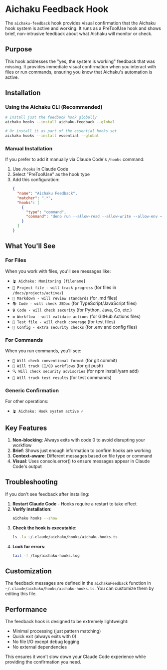 # Aichaku Feedback Hook

The `aichaku-feedback` hook provides visual confirmation that the Aichaku hook system is active and working. It runs as a PreToolUse hook and shows brief, non-intrusive feedback about what Aichaku will monitor or check.

## Purpose

This hook addresses the "yes, the system is working" feedback that was missing. It provides immediate visual confirmation when you interact with files or run commands, ensuring you know that Aichaku's automation is active.

## Installation

### Using the Aichaku CLI (Recommended)

```bash
# Install just the feedback hook globally
aichaku hooks --install aichaku-feedback --global

# Or install it as part of the essential hooks set
aichaku hooks --install essential --global
```

### Manual Installation

If you prefer to add it manually via Claude Code's `/hooks` command:

1. Use `/hooks` in Claude Code
2. Select "PreToolUse" as the hook type
3. Add this configuration:
   ```json
   {
     "name": "Aichaku Feedback",
     "matcher": ".*",
     "hooks": [
       {
         "type": "command",
         "command": "deno run --allow-read --allow-write --allow-env ~/.claude/aichaku/hooks/aichaku-hooks.ts aichaku-feedback"
       }
     ]
   }
   ```

## What You'll See

### For Files

When you work with files, you'll see messages like:

- `🪴 Aichaku: Monitoring [filename]`
- `📁 Project file - will track progress` (for files in `/docs/projects/active/`)
- `📖 Markdown - will review standards` (for .md files)
- `📚 Code - will check JSDoc` (for TypeScript/JavaScript files)
- `🔒 Code - will check security` (for Python, Java, Go, etc.)
- `⚙️ Workflow - will validate actions` (for GitHub Actions files)
- `🧪 Test file - will check coverage` (for test files)
- `🔐 Config - extra security checks` (for .env and config files)

### For Commands

When you run commands, you'll see:

- `📝 Will check conventional format` (for git commit)
- `🚀 Will track CI/CD workflows` (for git push)
- `🔍 Will check security advisories` (for npm install/yarn add)
- `🧪 Will track test results` (for test commands)

### Generic Confirmation

For other operations:
- `🪴 Aichaku: Hook system active ✓`

## Key Features

1. **Non-blocking**: Always exits with code 0 to avoid disrupting your workflow
2. **Brief**: Shows just enough information to confirm hooks are working
3. **Context-aware**: Different messages based on file type or command
4. **Visual**: Uses console.error() to ensure messages appear in Claude Code's output

## Troubleshooting

If you don't see feedback after installing:

1. **Restart Claude Code** - Hooks require a restart to take effect
2. **Verify installation**:
   ```bash
   aichaku hooks --show
   ```
3. **Check the hook is executable**:
   ```bash
   ls -la ~/.claude/aichaku/hooks/aichaku-hooks.ts
   ```
4. **Look for errors**:
   ```bash
   tail -f /tmp/aichaku-hooks.log
   ```

## Customization

The feedback messages are defined in the `aichakuFeedback` function in `~/.claude/aichaku/hooks/aichaku-hooks.ts`. You can customize them by editing this file.

## Performance

The feedback hook is designed to be extremely lightweight:
- Minimal processing (just pattern matching)
- Quick exit (always exits with 0)
- No file I/O except debug logging
- No external dependencies

This ensures it won't slow down your Claude Code experience while providing the confirmation you need.
